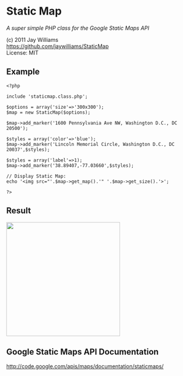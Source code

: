 Static Map
==========

_A super simple PHP class for the Google Static Maps API_

(c) 2011 Jay Williams  
<https://github.com/jaywilliams/StaticMap>  
License: MIT


Example
-------

	<?php

	include 'staticmap.class.php';

	$options = array('size'=>'300x300');
	$map = new StaticMap($options);

	$map->add_marker('1600 Pennsylvania Ave NW, Washington D.C., DC 20500');

	$styles = array('color'=>'blue');
	$map->add_marker('Lincoln Memorial Circle, Washington D.C., DC 20037',$styles);

	$styles = array('label'=>1);
	$map->add_marker('38.89407,-77.03660',$styles);

	// Display Static Map:
	echo '<img src="'.$map->get_map().'" '.$map->get_size().'>';

	?>
	
Result
------

<img src="http://maps.google.com/maps/api/staticmap?size=300x300&sensor=false&markers=%7C1600+Pennsylvania+Ave+NW%2C+Washington+D.C.%2C+DC+20500&markers=color%3Ablue%7CLincoln+Memorial+Circle%2C+Washington+D.C.%2C+DC+20037&markers=label%3A1%7C38.89407%2C-77.03660" width="300" height="300">

Google Static Maps API Documentation
------------------------------------

<http://code.google.com/apis/maps/documentation/staticmaps/>